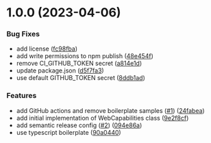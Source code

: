 # 1.0.0 (2023-04-06)


### Bug Fixes

* add license ([fc98fba](https://github.com/webex/web-capabilities/commit/fc98fba52f6c38263b966ac3b7a9008fcd9c3cdb))
* add write permissions to npm publish ([48e454f](https://github.com/webex/web-capabilities/commit/48e454fa4c4c4c53507fb6883881a96d371c9438))
* remove CI_GITHUB_TOKEN secret ([a814e1d](https://github.com/webex/web-capabilities/commit/a814e1db6705fbe05293a4c6fbdc557b86dc8e0e))
* update package.json ([d5f7fa3](https://github.com/webex/web-capabilities/commit/d5f7fa33f6493897a6a6b009dc16328e8db02b31))
* use default GITHUB_TOKEN secret ([8ddb1ad](https://github.com/webex/web-capabilities/commit/8ddb1ad8d3ac6be7f4cb96ad622e7fb16a99382b))


### Features

* add GitHub actions and remove boilerplate samples ([#1](https://github.com/webex/web-capabilities/issues/1)) ([24fabea](https://github.com/webex/web-capabilities/commit/24fabea5a50e875541714518a1af8d660cbd1924))
* add initial implementation of WebCapabilities class ([9e2f8cf](https://github.com/webex/web-capabilities/commit/9e2f8cfab9328cbb12d107641b6e223e57d0ef9b))
* add semantic release config ([#2](https://github.com/webex/web-capabilities/issues/2)) ([094e86a](https://github.com/webex/web-capabilities/commit/094e86aebf159cc1c58b6d5b1e84aa13b1074b36))
* use typescript boilerplate ([90a0440](https://github.com/webex/web-capabilities/commit/90a04405c9c1a0898bfdfaae77b8d6ec130244be))
